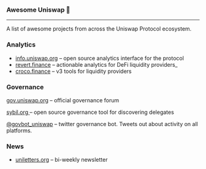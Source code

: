 ### Awesome Uniswap 🦄

------

A list of awesome projects from across the Uniswap Protocol ecosystem.

### Analytics

* [info.uniswap.org](https://info.uniswap.org/#/) – open source analytics interface for the protocol
* [revert.finance](https://revert.finance) – actionable analytics for DeFi liquidity providers_
* [croco.finance](https://croco.finance/#/) – v3 tools for liquidity providers

### Governance

[gov.uniswap.org](https://gov.uniswap.org) – official governance forum

[sybil.org ](https://sybil.org/#/delegates/uniswap) – open source governance tool for discovering delegates

[@govbot_uniswap](https://twitter.com/govbot_uniswap) – twitter governance bot. Tweets out about activity on all platforms.

### News

* [uniletters.org](https://uniletters.org) – bi-weekly newsletter